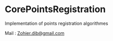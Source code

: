 # CorePointsRegistration
Implementation of points registration algorithmes

Mail : Zohier.dib@gmail.com
